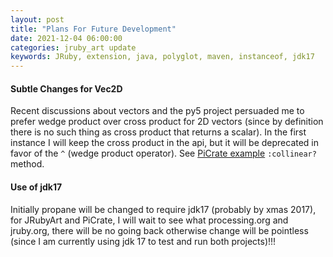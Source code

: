 ```yaml
---
layout: post
title: "Plans For Future Development"
date: 2021-12-04 06:00:00
categories: jruby_art update
keywords: JRuby, extension, java, polyglot, maven, instanceof, jdk17
---
```


#### Subtle Changes for Vec2D ####

Recent discussions about vectors and the py5 project persuaded me to prefer wedge product over cross product for 2D vectors (since by definition there is no such thing as cross product that returns a scalar). In the first instance I will keep the cross product in the api, but it will be deprecated  in favor of the `^` (wedge product operator). See [PiCrate example][picrate-example] ``:collinear?`` method.

#### Use of jdk17 ####

Initially propane will be changed to require jdk17 (probably by xmas 2017), for JRubyArt and PiCrate, I will wait to see what processing.org and jruby.org, there will be no going back otherwise change will be pointless (since I am currently using jdk 17 to test and run both projects)!!!

[picrate-example]:https://github.com/ruby-processing/picrate-examples/blob/master/demo/library/circle/lib/t_points.rb
